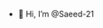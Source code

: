 - 👋 Hi, I’m @Saeed-21
<!---
Saeed-21/Saeed-21 is a ✨ special ✨ repository because its `README.md` (this file) appears on your GitHub profile.
You can click the Preview link to take a look at your changes.
--->
